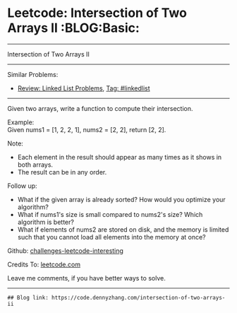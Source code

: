 # Leetcode: Intersection of Two Arrays II     :BLOG:Basic:


---

Intersection of Two Arrays II  

---

Similar Problems:  
-   [Review: Linked List Problems](https://code.dennyzhang.com/review-linkedlist), [Tag: #linkedlist](https://code.dennyzhang.com/tag/linkedlist)

---

Given two arrays, write a function to compute their intersection.  

Example:  
Given nums1 = [1, 2, 2, 1], nums2 = [2, 2], return [2, 2].  

Note:  
-   Each element in the result should appear as many times as it shows in both arrays.
-   The result can be in any order.

Follow up:  
-   What if the given array is already sorted? How would you optimize your algorithm?
-   What if nums1's size is small compared to nums2's size? Which algorithm is better?
-   What if elements of nums2 are stored on disk, and the memory is limited such that you cannot load all elements into the memory at once?

Github: [challenges-leetcode-interesting](https://github.com/DennyZhang/challenges-leetcode-interesting/tree/master/intersection-of-two-arrays-ii)  

Credits To: [leetcode.com](https://leetcode.com/problems/intersection-of-two-arrays-ii/description/)  

Leave me comments, if you have better ways to solve.  

---

    ## Blog link: https://code.dennyzhang.com/intersection-of-two-arrays-ii